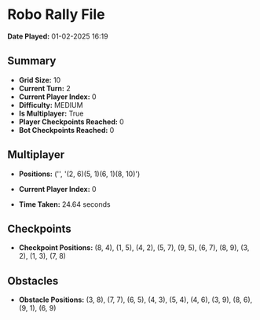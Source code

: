 # Robo Rally File
**Date Played:** 01-02-2025 16:19

## Summary
- **Grid Size:** 10
- **Current Turn:** 2
- **Current Player Index:** 0
- **Difficulty:** MEDIUM
- **Is Multiplayer:** True
- **Player Checkpoints Reached:** 0
- **Bot Checkpoints Reached:** 0

## Multiplayer
- **Positions:** ('', '(2, 6)(5, 1)(6, 1)(8, 10)')
- **Current Player Index:** 0

- **Time Taken:** 24.64 seconds
## Checkpoints
- **Checkpoint Positions:** (8, 4), (1, 5), (4, 2), (5, 7), (9, 5), (6, 7), (8, 9), (3, 2), (1, 3), (7, 8)

## Obstacles
- **Obstacle Positions:** (3, 8), (7, 7), (6, 5), (4, 3), (5, 4), (4, 6), (3, 9), (8, 6), (9, 1), (6, 9)

